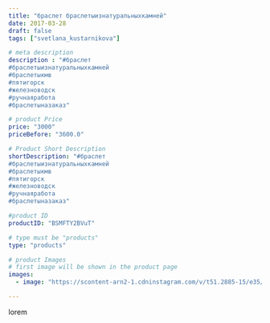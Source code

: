 ```yaml
---
title: "браслет браслетыизнатуральныхкамней"
date: 2017-03-28
draft: false
tags: ["svetlana_kustarnikova"]

# meta description
description : "#браслет 
#браслетыизнатуральныхкамней 
#браслетыкмв
#пятигорск
#железноводск 
#ручнаяработа 
#браслетыназаказ"

# product Price
price: "3000"
priceBefore: "3600.0"

# Product Short Description
shortDescription: "#браслет 
#браслетыизнатуральныхкамней 
#браслетыкмв
#пятигорск
#железноводск 
#ручнаяработа 
#браслетыназаказ"

#product ID
productID: "BSMFTY2BVuT"

# type must be "products"
type: "products"

# product Images
# first image will be shown in the product page
images:
  - image: "https://scontent-arn2-1.cdninstagram.com/v/t51.2885-15/e35/17586683_1126695774103839_2389327810419228672_n.jpg?se=7&tp=1&_nc_ht=scontent-arn2-1.cdninstagram.com&_nc_cat=103&_nc_ohc=yd_0iPR01toAX-0iAC4&ccb=7-4&oh=fcd98f1a5be53b03cc5d124ec5149b6f&oe=6084E605&ig_cache_key=MTQ4MDU4MTcwMDA3Njc4ODYyNw%3D%3D.2-ccb7-4"

---
```

lorem
